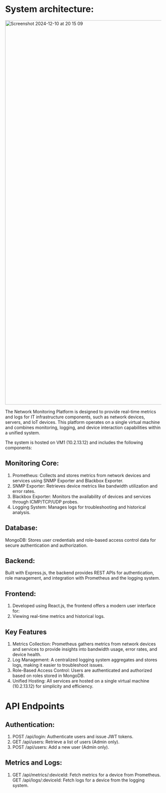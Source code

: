 # System architecture:

<img width="1236" alt="Screenshot 2024-12-10 at 20 15 09" src="https://github.com/user-attachments/assets/44ef947d-c3aa-4e47-8451-57ce739fdae8">

The Network Monitoring Platform is designed to provide real-time metrics and logs for IT infrastructure components, such as network devices, servers, and IoT devices. This platform operates on a single virtual machine and combines monitoring, logging, and device interaction capabilities within a unified system.

The system is hosted on VM1 (10.2.13.12) and includes the following components:

## Monitoring Core:

1. Prometheus: Collects and stores metrics from network devices and services using SNMP Exporter and Blackbox Exporter.
2. SNMP Exporter: Retrieves device metrics like bandwidth utilization and error rates.
3. Blackbox Exporter: Monitors the availability of devices and services through ICMP/TCP/UDP probes.
4. Logging System: Manages logs for troubleshooting and historical analysis.

## Database:

MongoDB: Stores user credentials and role-based access control data for secure authentication and authorization.

## Backend:

Built with Express.js, the backend provides REST APIs for authentication, role management, and integration with Prometheus and the logging system.

## Frontend:

1. Developed using React.js, the frontend offers a modern user interface for:
2. Viewing real-time metrics and historical logs.

## Key Features
1. Metrics Collection: Prometheus gathers metrics from network devices and services to provide insights into bandwidth usage, error rates, and device health.
2. Log Management: A centralized logging system aggregates and stores logs, making it easier to troubleshoot issues.
3. Role-Based Access Control: Users are authenticated and authorized based on roles stored in MongoDB.
4. Unified Hosting: All services are hosted on a single virtual machine (10.2.13.12) for simplicity and efficiency.

# API Endpoints

## Authentication:

1. POST /api/login: Authenticate users and issue JWT tokens.
2. GET /api/users: Retrieve a list of users (Admin only).
3. POST /api/users: Add a new user (Admin only).

## Metrics and Logs:

1. GET /api/metrics/:deviceId: Fetch metrics for a device from Prometheus.
GET /api/logs/:deviceId: Fetch logs for a device from the logging system.
